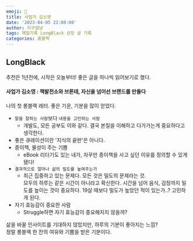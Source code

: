 ```yaml
---
emoji: 🌱
title: 사업가 김소영
date: '2023-04-05 22:00:00'
author: 지구깜냥
tags: 매일기록 LongBlack 성장 글 기록
categories: 롱블랙
---
```


## LongBlack
추천은 1년전에, 시작은 오늘부터! 좋은 글을 하나씩 읽어보기로 했다.

#### 사업가 김소영 : 책발전소와 브론테, 자신을 넘어선 브랜드를 만들다
나의 첫 롱블랙 레터. 좋은 기운, 기분을 많이 얻었다.

- `말을 잘하는 사람`보다 `내용을 고민하는 사람`
  - 개발도, 모든 공부도 이와 같다. 결국 본질을 이해하고 다가가는게 중요하다고 생각한다.
- 좋은 큐레이션이란 '지식의 끝판'은 아니다.
- 종이책, 물성이 주는 기쁨
  - eBook 리더기도 있는 내가, 자꾸만 종이책을 사고 싶던 이유를 정의할 수 있게 됐다!
- `결과적으로 얼마나 삶의 밀도를 높여주는가`
  - 최근 집중하고 있는 문제다. 모든 것은 밀도의 문제라는 것.<br>
모두의 하루는 같은 시간이 아니라고 확신한다. 시간을 넘어 음식, 감정까지 밀도를 높이는 것이 중요하다.
19살 때보다 밀도가 높았던 적이 있는가..? 고민하게 된다.
- 자기 효능감이 중요한 사람
  - Struggle하면 자기 효능감이 중요해지지 않을까?


삶을 바꿀 인사이트를 기대하지 않았지만, 하루의 기분이 좋아지는 느낌? <br>
정말 롱블랙 한 잔의 여유와 기쁨을 받은 기분이다.